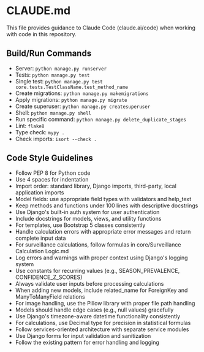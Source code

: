 # CLAUDE.md

This file provides guidance to Claude Code (claude.ai/code) when working with code in this repository.

## Build/Run Commands
- Server: `python manage.py runserver`
- Tests: `python manage.py test`
- Single test: `python manage.py test core.tests.TestClassName.test_method_name`
- Create migrations: `python manage.py makemigrations`
- Apply migrations: `python manage.py migrate`
- Create superuser: `python manage.py createsuperuser`
- Shell: `python manage.py shell`
- Run specific command: `python manage.py delete_duplicate_stages`
- Lint: `flake8`
- Type check: `mypy .`
- Check imports: `isort --check .`

## Code Style Guidelines
- Follow PEP 8 for Python code
- Use 4 spaces for indentation
- Import order: standard library, Django imports, third-party, local application imports
- Model fields: use appropriate field types with validators and help_text
- Keep methods and functions under 100 lines with descriptive docstrings
- Use Django's built-in auth system for user authentication
- Include docstrings for models, views, and utility functions
- For templates, use Bootstrap 5 classes consistently
- Handle calculation errors with appropriate error messages and return complete input data
- For surveillance calculations, follow formulas in core/Surveillance Calculation Logic.md
- Log errors and warnings with proper context using Django's logging system
- Use constants for recurring values (e.g., SEASON_PREVALENCE, CONFIDENCE_Z_SCORES)
- Always validate user inputs before processing calculations
- When adding new models, include related_name for ForeignKey and ManyToManyField relations
- For image handling, use the Pillow library with proper file path handling
- Models should handle edge cases (e.g., null values) gracefully
- Use Django's timezone-aware datetime functionality consistently
- For calculations, use Decimal type for precision in statistical formulas
- Follow services-oriented architecture with separate service modules
- Use Django forms for input validation and sanitization
- Follow the existing pattern for error handling and logging